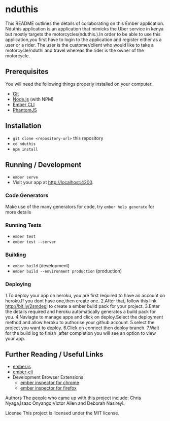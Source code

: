 # nduthis

This README outlines the details of collaborating on this Ember application.
Nduthis application is an application that mimicks the Uber service in kenya but mostly targets the motorcycles(nduthis.).In order to be able to use this application,you first have to login to the application and register either as a user or a rider.
The user is the customer/client who would like to take a motorcycle/nduthi and travel whereas the rider is the owner of the motorcycle.

## Prerequisites

You will need the following things properly installed on your computer.

* [Git](https://git-scm.com/)
* [Node.js](https://nodejs.org/) (with NPM)
* [Ember CLI](https://ember-cli.com/)
* [PhantomJS](http://phantomjs.org/)

## Installation

* `git clone <repository-url>` this repository
* `cd nduthis`
* `npm install`

## Running / Development

* `ember serve`
* Visit your app at [http://localhost:4200](http://localhost:4200).

### Code Generators

Make use of the many generators for code, try `ember help generate` for more details

### Running Tests

* `ember test`
* `ember test --server`

### Building

* `ember build` (development)
* `ember build --environment production` (production)

### Deploying

1.To deploy your app on heroku, you are first required to have an account on heroku.If you dont have one,then create one.
2.After that, follow this link http://bit.ly/2smdegj to create a ember build pack for your project.
3.Enter the details required and heroku automatically generates a build pack for you.
4.Naviagte to manage apps and click on deploy.Select the deployment method and allow heroku to authorise your github account.
5.select the project you want to deploy.
6.Click on connect then deploy branch.
7.Wait for the build log to finish ,after completion you will see an option to view your app.

## Further Reading / Useful Links

* [ember.js](http://emberjs.com/)
* [ember-cli](https://ember-cli.com/)
* Development Browser Extensions
  * [ember inspector for chrome](https://chrome.google.com/webstore/detail/ember-inspector/bmdblncegkenkacieihfhpjfppoconhi)
  * [ember inspector for firefox](https://addons.mozilla.org/en-US/firefox/addon/ember-inspector/)
  
Authors
  The people who came up with this project include: Chris Nyaga,Isaac Onyango,Victor Allen and Deborah Nasireyi.
  
 License
  This project is licensed under the MIT license.
